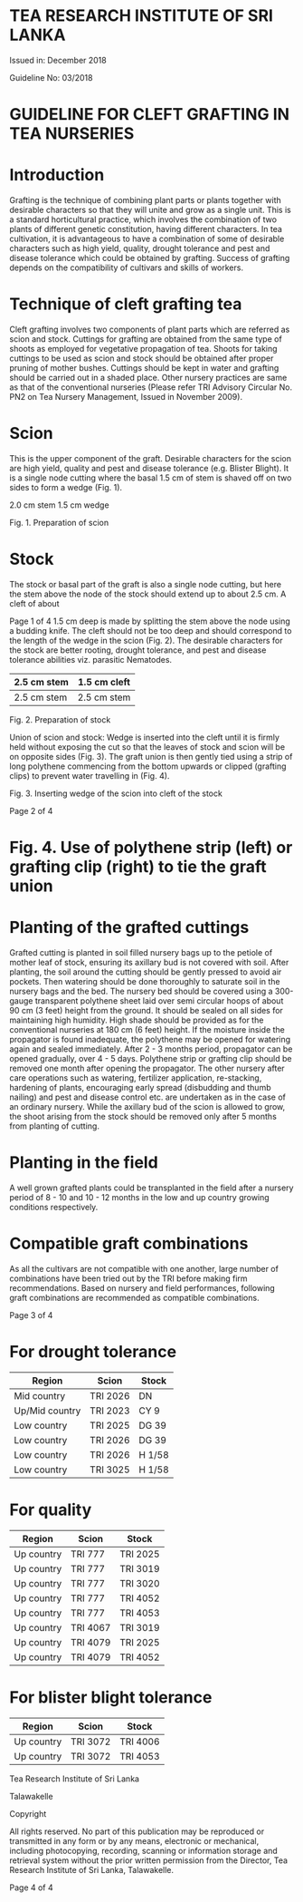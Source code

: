 # TEA RESEARCH INSTITUTE OF SRI LANKA

Issued in: December 2018

Guideline No: 03/2018

# GUIDELINE FOR CLEFT GRAFTING IN TEA NURSERIES

# Introduction

Grafting is the technique of combining plant parts or plants together with desirable characters so that they will unite and grow as a single unit. This is a standard horticultural practice, which involves the combination of two plants of different genetic constitution, having different characters. In tea cultivation, it is advantageous to have a combination of some of desirable characters such as high yield, quality, drought tolerance and pest and disease tolerance which could be obtained by grafting. Success of grafting depends on the compatibility of cultivars and skills of workers.

# Technique of cleft grafting tea

Cleft grafting involves two components of plant parts which are referred as scion and stock. Cuttings for grafting are obtained from the same type of shoots as employed for vegetative propagation of tea. Shoots for taking cuttings to be used as scion and stock should be obtained after proper pruning of mother bushes. Cuttings should be kept in water and grafting should be carried out in a shaded place. Other nursery practices are same as that of the conventional nurseries (Please refer TRI Advisory Circular No. PN2 on Tea Nursery Management, Issued in November 2009).

# Scion

This is the upper component of the graft. Desirable characters for the scion are high yield, quality and pest and disease tolerance (e.g. Blister Blight). It is a single node cutting where the basal 1.5 cm of stem is shaved off on two sides to form a wedge (Fig. 1).

2.0 cm stem
1.5 cm wedge

Fig. 1. Preparation of scion

# Stock

The stock or basal part of the graft is also a single node cutting, but here the stem above the node of the stock should extend up to about 2.5 cm. A cleft of about

Page 1 of 4
1.5 cm deep is made by splitting the stem above the node using a budding knife. The cleft should not be too deep and should correspond to the length of the wedge in the scion (Fig. 2). The desirable characters for the stock are better rooting, drought tolerance, and pest and disease tolerance abilities viz. parasitic Nematodes.

|2.5 cm stem|1.5 cm cleft|
|---|---|
|2.5 cm stem|2.5 cm stem|

Fig. 2. Preparation of stock

Union of scion and stock: Wedge is inserted into the cleft until it is firmly held without exposing the cut so that the leaves of stock and scion will be on opposite sides (Fig. 3). The graft union is then gently tied using a strip of long polythene commencing from the bottom upwards or clipped (grafting clips) to prevent water travelling in (Fig. 4).

Fig. 3. Inserting wedge of the scion into cleft of the stock

Page 2 of 4
# Fig. 4. Use of polythene strip (left) or grafting clip (right) to tie the graft union

# Planting of the grafted cuttings

Grafted cutting is planted in soil filled nursery bags up to the petiole of mother leaf of stock, ensuring its axillary bud is not covered with soil. After planting, the soil around the cutting should be gently pressed to avoid air pockets. Then watering should be done thoroughly to saturate soil in the nursery bags and the bed. The nursery bed should be covered using a 300-gauge transparent polythene sheet laid over semi circular hoops of about 90 cm (3 feet) height from the ground. It should be sealed on all sides for maintaining high humidity. High shade should be provided as for the conventional nurseries at 180 cm (6 feet) height. If the moisture inside the propagator is found inadequate, the polythene may be opened for watering again and sealed immediately. After 2 - 3 months period, propagator can be opened gradually, over 4 - 5 days. Polythene strip or grafting clip should be removed one month after opening the propagator. The other nursery after care operations such as watering, fertilizer application, re-stacking, hardening of plants, encouraging early spread (disbudding and thumb nailing) and pest and disease control etc. are undertaken as in the case of an ordinary nursery. While the axillary bud of the scion is allowed to grow, the shoot arising from the stock should be removed only after 5 months from planting of cutting.

# Planting in the field

A well grown grafted plants could be transplanted in the field after a nursery period of 8 - 10 and 10 - 12 months in the low and up country growing conditions respectively.

# Compatible graft combinations

As all the cultivars are not compatible with one another, large number of combinations have been tried out by the TRI before making firm recommendations. Based on nursery and field performances, following graft combinations are recommended as compatible combinations.

Page 3 of 4
# For drought tolerance

|Region|Scion|Stock|
|---|---|---|
|Mid country|TRI 2026|DN|
|Up/Mid country|TRI 2023|CY 9|
|Low country|TRI 2025|DG 39|
|Low country|TRI 2026|DG 39|
|Low country|TRI 2026|H 1/58|
|Low country|TRI 3025|H 1/58|

# For quality

|Region|Scion|Stock|
|---|---|---|
|Up country|TRI 777|TRI 2025|
|Up country|TRI 777|TRI 3019|
|Up country|TRI 777|TRI 3020|
|Up country|TRI 777|TRI 4052|
|Up country|TRI 777|TRI 4053|
|Up country|TRI 4067|TRI 3019|
|Up country|TRI 4079|TRI 2025|
|Up country|TRI 4079|TRI 4052|

# For blister blight tolerance

|Region|Scion|Stock|
|---|---|---|
|Up country|TRI 3072|TRI 4006|
|Up country|TRI 3072|TRI 4053|

Tea Research Institute of Sri Lanka

Talawakelle

Copyright

All rights reserved. No part of this publication may be reproduced or transmitted in any form or by any means, electronic or mechanical, including photocopying, recording, scanning or information storage and retrieval system without the prior written permission from the Director, Tea Research Institute of Sri Lanka, Talawakelle.

Page 4 of 4